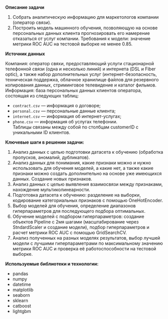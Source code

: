 **Описание задачи**  

1. Cобрать аналитическую информацию для маркетологов компании (оператор связи).
2. Построить модель машинного обучения, позволяющую на основе персональных данных клиента прогнозировать его намерение отказаться от услуг компании.
Требования к модели: значение метрики ROC AUC на тестовой выборке не менее 0.85.   

**Источник данных** 

Компания: оператор свяхи, предоставляющий услуги стационарной телефонной связи (одна и несколько линий) и интернета (DSL и Fiber optic), а также набор дополнительных услуг (интернет-безопасность, техническая поддержка, облачное хранилище файлов для резервного копирования данных, стриминговое телевидение и каталог фильмов.  
Информация: база персональных данных клиентов оператора, состоящая из следующих таблиц:  
 * `contract.csv` — информация о договоре;  
 * `personal.csv` — персональные данные клиента;  
 * `internet.csv` — информация об интернет-услугах;  
 * `phone.csv` — информация об услугах телефонии.  
Таблицы связаны между собой по столбцам customerID с уникальными ID клиентов.  

**Ключевые шаги в решении задачи:**

1. Анализ данных с целью подготовки датасета к обучению (обработка пропусков, аномалий, дубликатов).  
2. Анализ данных для понимания, какие признаки можно и нужно использовать для обучения моделей, а какие нет, а также какие признаки можно создать дополнительно на основе уже имеющихся данных. Создание новых признаков.  
3. Анализ данных с целью выявления взаимосвязи между признаками, нахождение мультиколинеарности.  
4. Подготовка датасета к обучению: разделение на выборки, кодирование категориальных признаков с помощью OneHotEncoder.  
5. Выбор моделей для обучения, определение диапазонов гиперпараметров для последующего подбора оптимальных.  
6. Обучение моделей с подбором гиперпараметров: создание объектов Pipeline  с 2мя шагами (масштабирование через StndardScaler и создание модели), подбор гиперпараметров и расчет метрики ROC AUC с помощью GridSearchCV.  
7. Анализ полученных на разных моделях результатов, выбор лучшей модели с лучшими гиперпараметрами по максимальному значению метрики ROC AUC и проверка её работоспособности на тестовой выборке.

**Используемые библиотеки и технологии:**  
* pandas
* numpy
* datetime
* matplotlib
* seaborn
* sklearn
* catboost
* lightgbm
